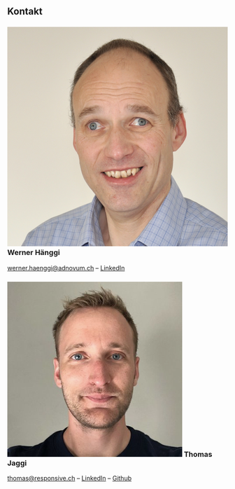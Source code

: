 ## Kontakt

### ![Werner](media/werner.png) <!-- .element class="custom-avatar" --> Werner Hänggi

[werner.haenggi@adnovum.ch](mailto:werner.haenggi@adnovum.ch) –
[LinkedIn](https://linkedin.com/in/werner-h%C3%A4nggi-716718145/)

### ![Thomas](media/thomas.png) <!-- .element class="custom-avatar" --> Thomas Jaggi

[thomas@responsive.ch](mailto:thomas@responsive.ch) –
[LinkedIn](https://linkedin.com/in/thomasjaggi) –
[Github](https://github.com/backflip)
